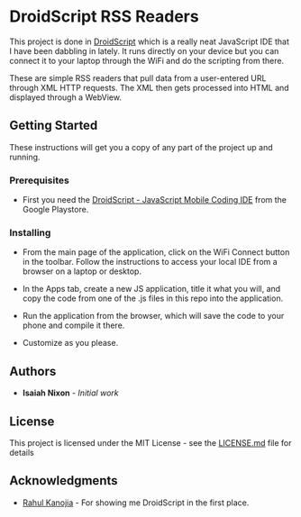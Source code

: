 # DroidScript RSS Readers

This project is done in <a href="http://droidscript.org/">DroidScript</a> which is a really neat JavaScript IDE that I have been dabbling in lately. It runs directly on your device but you can connect it to your laptop through the WiFi and do the scripting from there.

These are simple RSS readers that pull data from a user-entered URL through XML HTTP requests. The XML then gets processed into HTML and displayed through a WebView.

## Getting Started

These instructions will get you a copy of any part of the project up and running.

### Prerequisites

* First you need the <a href="https://play.google.com/store/apps/details?id=com.smartphoneremote.androidscriptfree&hl=en">DroidScript - JavaScript Mobile Coding IDE</a> from the Google Playstore. 

### Installing

* From the main page of the application, click on the WiFi Connect button in the toolbar. Follow the instructions to access your local IDE from a browser on a laptop or desktop.

* In the Apps tab, create a new JS application, title it what you will, and copy the code from one of the .js files in this repo into the application.

* Run the application from the browser, which will save the code to your phone and compile it there.

* Customize as you please.

## Authors

* **Isaiah Nixon** - *Initial work*

## License

This project is licensed under the MIT License - see the [LICENSE.md](LICENSE.md) file for details

## Acknowledgments

* <a href="https://github.com/PlatinumSpartan077">Rahul Kanojia</a> - For showing me DroidScript in the first place.
